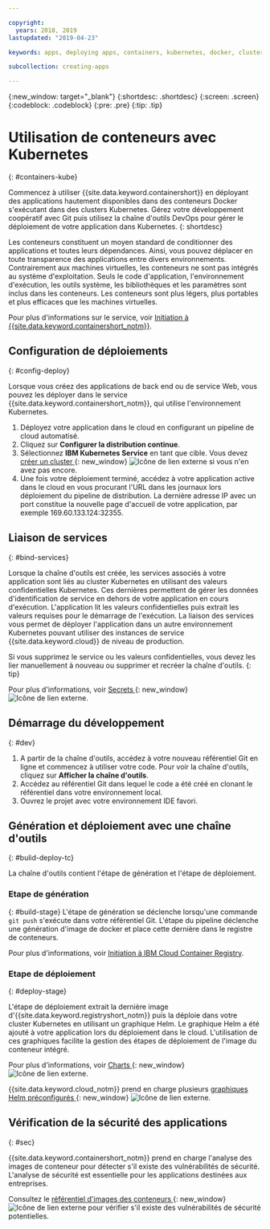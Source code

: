 ```yaml
---

copyright:
  years: 2018, 2019
lastupdated: "2019-04-23"

keywords: apps, deploying apps, containers, kubernetes, docker, clusters, devops toolchain, deployment, kube

subcollection: creating-apps

---
```

{:new_window: target="_blank"}
{:shortdesc: .shortdesc}
{:screen: .screen}
{:codeblock: .codeblock}
{:pre: .pre}
{:tip: .tip}

# Utilisation de conteneurs avec Kubernetes
{: #containers-kube}

Commencez à utiliser {{site.data.keyword.containershort}} en déployant des applications hautement disponibles dans des conteneurs Docker s'exécutant dans des clusters Kubernetes. Gérez votre développement coopératif avec Git puis utilisez la chaîne d'outils DevOps pour gérer le déploiement de votre application dans Kubernetes.
{: shortdesc}

Les conteneurs constituent un moyen standard de conditionner des applications et toutes leurs dépendances. Ainsi, vous pouvez déplacer en toute transparence des applications entre divers environnements. Contrairement aux machines virtuelles, les conteneurs ne sont pas intégrés au système d'exploitation. Seuls le code d'application, l'environnement d'exécution, les outils système, les bibliothèques et les paramètres sont inclus dans les conteneurs. Les conteneurs sont plus légers, plus portables et plus efficaces que les machines virtuelles.

Pour plus d'informations sur le service, voir [Initiation à {{site.data.keyword.containershort_notm}}](/docs/containers?topic=containers-getting-started).

## Configuration de déploiements
{: #config-deploy}

Lorsque vous créez des applications de back end ou de service Web, vous pouvez les déployer dans le service {{site.data.keyword.containershort_notm}}, qui utilise l'environnement Kubernetes.

1. Déployez votre application dans le cloud en configurant un pipeline de cloud automatisé.
2. Cliquez sur **Configurer la distribution continue**.
3. Sélectionnez **IBM Kubernetes Service** en tant que cible. Vous devez [créer un cluster ](https://{DomainName}/kubernetes/catalog/cluster/create){: new_window} ![Icône de lien externe](../../icons/launch-glyph.svg "Icône de lien externe") si vous n'en avez pas encore.
4. Une fois votre déploiement terminé, accédez à votre application active dans le cloud en vous procurant l'URL dans les journaux lors déploiement du pipeline de distribution. La dernière adresse IP avec un port constitue la nouvelle page d'accueil de votre application, par exemple 169.60.133.124:32355.

## Liaison de services
{: #bind-services}

Lorsque la chaîne d'outils est créée, les services associés à votre application sont liés au cluster Kubernetes en utilisant des valeurs confidentielles Kubernetes. Ces dernières permettent de gérer les données d'identification de service en dehors de votre application en cours d'exécution. L'application lit les valeurs confidentielles puis extrait les valeurs requises pour le démarrage de l'exécution. La liaison des services vous permet de déployer l'application dans un autre environnement Kubernetes pouvant utiliser des instances de service {{site.data.keyword.cloud}} de niveau de production.

Si vous supprimez le service ou les valeurs confidentielles, vous devez les lier manuellement à nouveau ou supprimer et recréer la chaîne d'outils.
{: tip}

Pour plus d'informations, voir [Secrets ](https://kubernetes.io/docs/concepts/configuration/secret/){: new_window} ![Icône de lien externe](../../icons/launch-glyph.svg "Icône de lien externe").

## Démarrage du développement
{: #dev}

1. A partir de la chaîne d'outils, accédez à votre nouveau référentiel Git en ligne et commencez à utiliser votre code. Pour voir la chaîne d'outils, cliquez sur **Afficher la chaîne d'outils**.
2. Accédez au référentiel Git dans lequel le code a été créé en clonant le référentiel dans votre environnement local.
3. Ouvrez le projet avec votre environnement IDE favori.

## Génération et déploiement avec une chaîne d'outils
{: #bulid-deploy-tc}

La chaîne d'outils contient l'étape de génération et l'étape de déploiement.

### Etape de génération
{: #build-stage}
L'étape de génération se déclenche lorsqu'une commande `git push` s'exécute dans votre référentiel Git. L'étape du pipeline déclenche une génération d'image de docker et place cette dernière dans le registre de conteneurs.

Pour plus d'informations, voir [Initiation à IBM Cloud Container Registry](/docs/services/Registry?topic=registry-getting-started).

### Etape de déploiement
{: #deploy-stage}

L'étape de déploiement extrait la dernière image d'{{site.data.keyword.registryshort_notm}} puis la déploie dans votre cluster Kubernetes en utilisant un graphique Helm. Le graphique Helm a été ajouté à votre application lors du déploiement dans le cloud. L'utilisation de ces graphiques facilite la gestion des étapes de déploiement de l'image du conteneur intégré.

Pour plus d'informations, voir [Charts ](https://docs.helm.sh/developing_charts/){: new_window} ![Icône de lien externe](../../icons/launch-glyph.svg "Icône de lien externe").

{{site.data.keyword.cloud_notm}} prend en charge plusieurs [graphiques Helm préconfigurés ](https://{DomainName}/kubernetes/solutions/helm-charts){: new_window} ![Icône de lien externe](../../icons/launch-glyph.svg "Icône de lien externe").

## Vérification de la sécurité des applications
{: #sec}

{{site.data.keyword.containershort_notm}} prend en charge l'analyse des images de conteneur pour détecter s'il existe des vulnérabilités de sécurité. L'analyse de sécurité est essentielle pour les applications destinées aux entreprises.

Consultez le [référentiel d'images des conteneurs ](https://{DomainName}/kubernetes/registry/main/private){: new_window} ![Icône de lien externe](../../icons/launch-glyph.svg "Icône de lien externe") pour vérifier s'il existe des vulnérabilités de sécurité potentielles.
